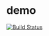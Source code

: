 # demo


[![Build Status](https://travis-ci.org/hamsadatta/demo.svg?branch=master)](https://travis-ci.org/hamsadatta/demo)


